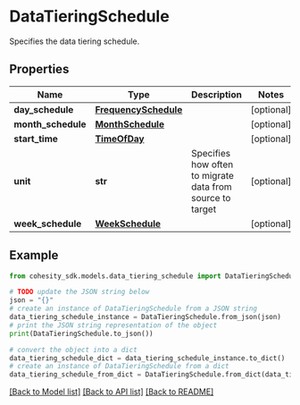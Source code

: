# DataTieringSchedule

Specifies the data tiering schedule.

## Properties

Name | Type | Description | Notes
------------ | ------------- | ------------- | -------------
**day_schedule** | [**FrequencySchedule**](FrequencySchedule.md) |  | [optional] 
**month_schedule** | [**MonthSchedule**](MonthSchedule.md) |  | [optional] 
**start_time** | [**TimeOfDay**](TimeOfDay.md) |  | [optional] 
**unit** | **str** | Specifies how often to migrate data from source to target | [optional] 
**week_schedule** | [**WeekSchedule**](WeekSchedule.md) |  | [optional] 

## Example

```python
from cohesity_sdk.models.data_tiering_schedule import DataTieringSchedule

# TODO update the JSON string below
json = "{}"
# create an instance of DataTieringSchedule from a JSON string
data_tiering_schedule_instance = DataTieringSchedule.from_json(json)
# print the JSON string representation of the object
print(DataTieringSchedule.to_json())

# convert the object into a dict
data_tiering_schedule_dict = data_tiering_schedule_instance.to_dict()
# create an instance of DataTieringSchedule from a dict
data_tiering_schedule_from_dict = DataTieringSchedule.from_dict(data_tiering_schedule_dict)
```
[[Back to Model list]](../README.md#documentation-for-models) [[Back to API list]](../README.md#documentation-for-api-endpoints) [[Back to README]](../README.md)


